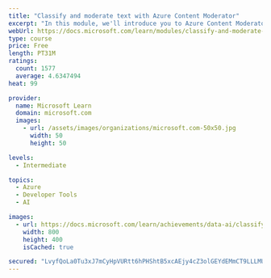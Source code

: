 ```yaml
---
title: "Classify and moderate text with Azure Content Moderator"
excerpt: "In this module, we'll introduce you to Azure Content Moderator and show how to use it for text moderation"
webUrl: https://docs.microsoft.com/learn/modules/classify-and-moderate-text-with-azure-content-moderator/
type: course
price: Free
length: PT31M
ratings:
  count: 1577
  average: 4.6347494
heat: 99

provider:
  name: Microsoft Learn
  domain: microsoft.com
  images:
    - url: /assets/images/organizations/microsoft.com-50x50.jpg
      width: 50
      height: 50

levels:
  - Intermediate

topics:
  - Azure
  - Developer Tools
  - AI

images:
  - url: https://docs.microsoft.com/learn/achievements/data-ai/classify-and-moderate-text-with-azure-content-moderator-social.png
    width: 800
    height: 400
    isCached: true

secured: "LvyfQoLa0Tu3xJ7mCyHpVURtt6hPHShtB5xcAEjy4cZ3olGEYdEMmCT9LLLMUh8zMUwkPS2AaDitmL0A21NHlx5tHr73+1B0uuBFQrXCJA1aUbuXQuRwB71EVWnchI9j3QGSTVF19lqPc37VK8H2htHehE50Cljqc/zeroig7biEvE0isz1jru+XmsXvYMJfqMh95Bc+nxr6I/ngtkUcpj02VjGNcqV7+d7jHIKi579PP4P1/4wdXjO0DJgrMa5vdaGIiPH95AhKEB7r3rV6SOvO0HH/tidHRbFmrGDHVtaEC/hkQXTL/B0yz71w8FOW4V5ZveNfDITizrB+16H77+gUibgDMg1ZPJW45MD94Iogw2uCx5SqVpNYv1f/t2r2zdl95mBUzeTTQStI9+gjkA==;OFHNu/g2o7pwPcoh5frFug=="
---
```


